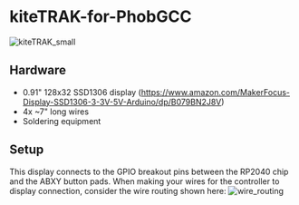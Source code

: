 # kiteTRAK-for-PhobGCC

![kiteTRAK_small](https://github.com/kiteCTRL/kiteTRAK-for-PhobGCC/assets/68704631/4c2265f8-7842-4f7e-8d78-8f7caa818333)

## Hardware
* 0.91" 128x32 SSD1306 display
     (https://www.amazon.com/MakerFocus-Display-SSD1306-3-3V-5V-Arduino/dp/B079BN2J8V)
* 4x ~7" long wires
* Soldering equipment

## Setup
This display connects to the GPIO breakout pins between the RP2040 chip and the ABXY button pads. When making your wires for the controller to display connection, consider the wire routing shown here:
![wire_routing](https://github.com/kiteCTRL/kiteTRAK-for-PhobGCC/assets/68704631/ebb46b6b-e7ee-47dc-8868-d6b00e7ad088)



